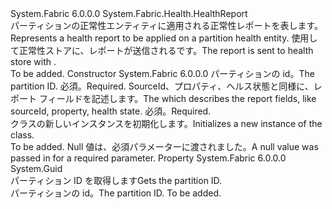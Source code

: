 <Type Name="PartitionHealthReport" FullName="System.Fabric.Health.PartitionHealthReport">
  <TypeSignature Language="C#" Value="public class PartitionHealthReport : System.Fabric.Health.HealthReport" />
  <TypeSignature Language="ILAsm" Value=".class public auto ansi beforefieldinit PartitionHealthReport extends System.Fabric.Health.HealthReport" />
  <TypeSignature Language="DocId" Value="T:System.Fabric.Health.PartitionHealthReport" />
  <TypeSignature Language="VB.NET" Value="Public Class PartitionHealthReport&#xA;Inherits HealthReport" />
  <TypeSignature Language="F#" Value="type PartitionHealthReport = class&#xA;    inherit HealthReport" />
  <AssemblyInfo>
    <AssemblyName>System.Fabric</AssemblyName>
    <AssemblyVersion>6.0.0.0</AssemblyVersion>
  </AssemblyInfo>
  <Base>
    <BaseTypeName>System.Fabric.Health.HealthReport</BaseTypeName>
  </Base>
  <Interfaces />
  <Docs>
    <summary>
      <para><span data-ttu-id="60612-101">パーティションの正常性エンティティに適用される正常性レポートを表します。</span><span class="sxs-lookup"><span data-stu-id="60612-101">Represents a health report to be applied on a partition health entity.</span></span> <span data-ttu-id="60612-102">使用して正常性ストアに、レポートが送信される<see cref="M:System.Fabric.FabricClient.HealthClient.ReportHealth(System.Fabric.Health.HealthReport)" />です。</span><span class="sxs-lookup"><span data-stu-id="60612-102">The report is sent to health store with <see cref="M:System.Fabric.FabricClient.HealthClient.ReportHealth(System.Fabric.Health.HealthReport)" />.</span></span></para>
    </summary>
    <remarks>To be added.</remarks>
  </Docs>
  <Members>
    <Member MemberName=".ctor">
      <MemberSignature Language="C#" Value="public PartitionHealthReport (Guid partitionId, System.Fabric.Health.HealthInformation healthInformation);" />
      <MemberSignature Language="ILAsm" Value=".method public hidebysig specialname rtspecialname instance void .ctor(valuetype System.Guid partitionId, class System.Fabric.Health.HealthInformation healthInformation) cil managed" />
      <MemberSignature Language="DocId" Value="M:System.Fabric.Health.PartitionHealthReport.#ctor(System.Guid,System.Fabric.Health.HealthInformation)" />
      <MemberSignature Language="F#" Value="new System.Fabric.Health.PartitionHealthReport : Guid * System.Fabric.Health.HealthInformation -&gt; System.Fabric.Health.PartitionHealthReport" Usage="new System.Fabric.Health.PartitionHealthReport (partitionId, healthInformation)" />
      <MemberType>Constructor</MemberType>
      <AssemblyInfo>
        <AssemblyName>System.Fabric</AssemblyName>
        <AssemblyVersion>6.0.0.0</AssemblyVersion>
      </AssemblyInfo>
      <Parameters>
        <Parameter Name="partitionId" Type="System.Guid" />
        <Parameter Name="healthInformation" Type="System.Fabric.Health.HealthInformation" />
      </Parameters>
      <Docs>
        <param name="partitionId">
          <para><span data-ttu-id="60612-103">パーティションの id。</span><span class="sxs-lookup"><span data-stu-id="60612-103">The partition ID.</span></span> <span data-ttu-id="60612-104">必須。</span><span class="sxs-lookup"><span data-stu-id="60612-104">Required.</span></span></para>
        </param>
        <param name="healthInformation">
          <para><span data-ttu-id="60612-105"><see cref="T:System.Fabric.Health.HealthInformation" /> SourceId、プロパティ、ヘルス状態と同様に、レポート フィールドを記述します。</span><span class="sxs-lookup"><span data-stu-id="60612-105">The <see cref="T:System.Fabric.Health.HealthInformation" /> which describes the report fields, like sourceId, property, health state.</span></span> <span data-ttu-id="60612-106">必須。</span><span class="sxs-lookup"><span data-stu-id="60612-106">Required.</span></span></para>
        </param>
        <summary>
          <para><span data-ttu-id="60612-107"><see cref="T:System.Fabric.Health.PartitionHealthReport" /> クラスの新しいインスタンスを初期化します。</span><span class="sxs-lookup"><span data-stu-id="60612-107">Initializes a new instance of the <see cref="T:System.Fabric.Health.PartitionHealthReport" /> class.</span></span></para>
        </summary>
        <remarks>To be added.</remarks>
        <exception cref="T:System.ArgumentNullException">
          <para><span data-ttu-id="60612-108">Null 値は、必須パラメーターに渡されました。</span><span class="sxs-lookup"><span data-stu-id="60612-108">A null value was passed in for a required parameter.</span></span></para>
        </exception>
      </Docs>
    </Member>
    <Member MemberName="PartitionId">
      <MemberSignature Language="C#" Value="public Guid PartitionId { get; }" />
      <MemberSignature Language="ILAsm" Value=".property instance valuetype System.Guid PartitionId" />
      <MemberSignature Language="DocId" Value="P:System.Fabric.Health.PartitionHealthReport.PartitionId" />
      <MemberSignature Language="VB.NET" Value="Public ReadOnly Property PartitionId As Guid" />
      <MemberSignature Language="F#" Value="member this.PartitionId : Guid" Usage="System.Fabric.Health.PartitionHealthReport.PartitionId" />
      <MemberType>Property</MemberType>
      <AssemblyInfo>
        <AssemblyName>System.Fabric</AssemblyName>
        <AssemblyVersion>6.0.0.0</AssemblyVersion>
      </AssemblyInfo>
      <ReturnValue>
        <ReturnType>System.Guid</ReturnType>
      </ReturnValue>
      <Docs>
        <summary>
          <para><span data-ttu-id="60612-109">パーティション ID を取得します</span><span class="sxs-lookup"><span data-stu-id="60612-109">Gets the partition ID.</span></span></para>
        </summary>
        <value>
          <para><span data-ttu-id="60612-110">パーティションの id。</span><span class="sxs-lookup"><span data-stu-id="60612-110">The partition ID.</span></span></para>
        </value>
        <remarks>To be added.</remarks>
      </Docs>
    </Member>
  </Members>
</Type>